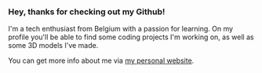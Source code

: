 
### Hey, thanks for checking out my Github! 
I'm a tech enthusiast from Belgium with a passion for learning. On my profile you'll be able to find some coding projects I'm working on, as well as some 3D models I've made.  

You can get more info about me via [my personal website](https://kobegeens.neocities.org).


